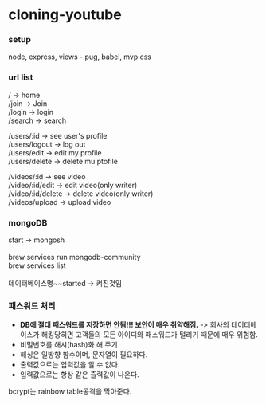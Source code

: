 # cloning-youtube

### setup

node, express, views - pug, babel, mvp css

### url list

/ -> home <br/>
/join -> Join <br/>
/login -> login<br/>
/search -> search<br/>

/users/:id -> see user's profile <br/>
/users/logout -> log out<br/>
/users/edit -> edit my profile <br/>
/users/delete -> delete mu ptofile<br/>

/videos/:id -> see video<br/>
/video/:id/edit -> edit video(only writer)<br/>
/video/:id/delete -> delete video(only writer)<br/>
/videos/upload -> upload video<br/>

### mongoDB

start -> mongosh<br/>
<br/>
brew services run mongodb-community<br/>
brew services list<br/>
<br/>
데이터베이스명~~started -> 켜진것임

### 패스워드 처리

- <strong>DB에 절대 패스워드를 저장하면 안됨!!! 보안이 매우 취약해짐.</strong>
  -> 회사의 데이터베이스가 해킹당히면 고객들의 모든 아이디와 패스워드가 털리기 때문에 매우 위험함.
- 비밀번호를 해시(hash)화 해 주기
- 해싱은 일방향 함수이며, 문자열이 필요하다.
- 출력값으로는 입력값을 알 수 없다.
- 입력값으로는 항상 같은 출력값이 나온다.

bcrypt는 rainbow table공격을 막아준다.
